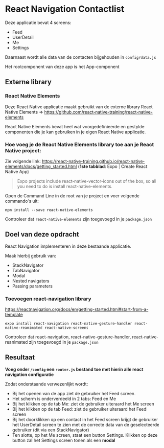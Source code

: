 # React Navigation Contactlist

Deze applicatie bevat 4 screens:

- Feed
- UserDetail
- Me
- Settings

Daarnaast wordt alle data van de contacten bijgehouden in `config/data.js`

Het rootcomponent van deze app is het App-component

## Externe library

### React Native Elements

Deze React Native applicatie maakt gebruikt van de externe library React Native Elements =>
https://github.com/react-native-training/react-native-elements

React Native Elements bevat heel wat voorgedefinieerde en gestylde componenten die je kan gebruiken in je eigen React Native applicatie.

### Hoe voeg je de React Native Elements library toe aan je React Native project:

Zie volgende link: https://react-native-training.github.io/react-native-elements/docs/getting_started.html (**1ste tabblad**: Expo | Create React Native App)

> Expo projects include react-native-vector-icons out of the box, so all you need to do is install react-native-elements.

Open de Command Line in de root van je project en voer volgende commando's uit:

```
npm install --save react-native-elements
```

Controleer dat `react-native-elements` zijn toegevoegd in je `package.json`

## Doel van deze opdracht

React Navigation implementeren in deze bestaande applicatie.

Maak hierbij gebruik van:

- StackNavigator
- TabNavigator
- Modal
- Nested navigators
- Passing parameters

### Toevoegen react-navigation library

https://reactnavigation.org/docs/en/getting-started.html#start-from-a-template

```
expo install react-navigation react-native-gesture-handler react-native-reanimated react-native-screens
```

Controleer dat react-navigation, react-native-gesture-handler, react-native-reanimated zijn toegevoegd in je `package.json`

## Resultaat

**Voeg onder `/config` een `router.js` bestand toe met hierin alle react navigation configuratie**

Zodat onderstaande verwezenlijkt wordt:

- Bij het openen van de app ziet de gebruiker het Feed screen.
- Het scherm is onderverdeeld in 2 tabs: Feed en Me
- Bij het klikken op de tab Me: ziet de gebruiker uiteraard het Me screen
- Bij het klikken op de tab Feed: ziet de gebruiker uiteraard het Feed screen
- Bij het doorklikken op een contact in het Feed screen krijgt de gebruiker het UserDetail screen te zien met de correcte data van de geselecteerde gebruiker (dit via een StackNavigator)
- Ten slotte, op het Me screen, staat een button Settings. Klikken op deze button zal het Settings screen tonen als een **modal**
